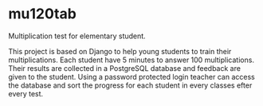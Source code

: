 # mu120tab

Multiplication test for elementary student.

This project is based on Django to help young students to train their multiplications. Each student have 5 minutes to answer 100 multiplications. Their results are collected in a PostgreSQL database and feedback are given to the student. Using a password protected login teacher can access the database and sort the progress for each student in every classes efter every test.
